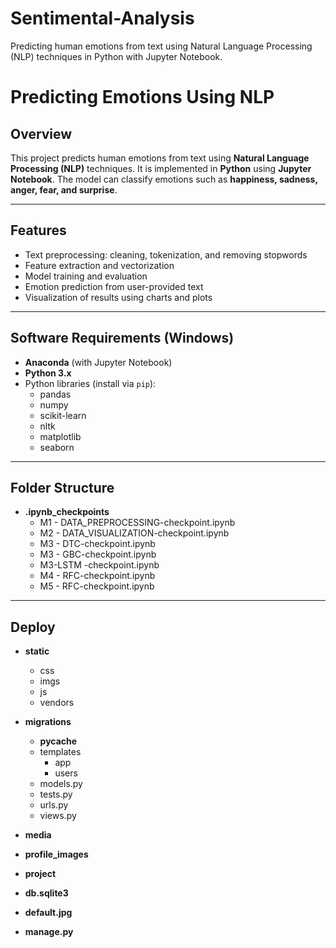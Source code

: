 # Sentimental-Analysis
Predicting human emotions from text using Natural Language Processing (NLP) techniques in Python with Jupyter Notebook.

# Predicting Emotions Using NLP

## Overview
This project predicts human emotions from text using **Natural Language Processing (NLP)** techniques. It is implemented in **Python** using **Jupyter Notebook**. The model can classify emotions such as **happiness, sadness, anger, fear, and surprise**.

---

## Features
- Text preprocessing: cleaning, tokenization, and removing stopwords
- Feature extraction and vectorization
- Model training and evaluation
- Emotion prediction from user-provided text
- Visualization of results using charts and plots

---

## Software Requirements (Windows)
- **Anaconda** (with Jupyter Notebook)
- **Python 3.x**
- Python libraries (install via `pip`):
  - pandas
  - numpy
  - scikit-learn
  - nltk
  - matplotlib
  - seaborn

---

## Folder Structure
- **.ipynb_checkpoints**
  - M1 - DATA_PREPROCESSING-checkpoint.ipynb
  - M2 - DATA_VISUALIZATION-checkpoint.ipynb
  - M3 - DTC-checkpoint.ipynb
  - M3 - GBC-checkpoint.ipynb
  - M3-LSTM -checkpoint.ipynb
  - M4 - RFC-checkpoint.ipynb
  - M5 - RFC-checkpoint.ipynb
 
--- 
## Deploy
- **static**
  - css
  - imgs
  - js
  - vendors
    
- **migrations**
  - __pycache__
  - templates
     - app
     - users
  - models.py
  - tests.py
  - urls.py
  - views.py

 - **media**
 - **profile_images**
 - **project**
 - **db.sqlite3**
 - **default.jpg**
 - **manage.py**
  
